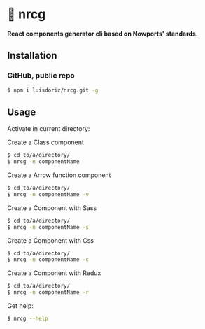 # 🧬 nrcg

**React components generator cli based on Nowports' standards.**

## Installation
### GitHub, public repo

```bash
$ npm i luisdoriz/nrcg.git -g
```

## Usage

Activate in current directory:

Create a Class component
```bash
$ cd to/a/directory/
$ nrcg -n componentName
```

Create a Arrow function component
```bash
$ cd to/a/directory/
$ nrcg -n componentName -v
```

Create a Component with Sass
```bash
$ cd to/a/directory/
$ nrcg -n componentName -s
```

Create a Component with Css
```bash
$ cd to/a/directory/
$ nrcg -n componentName -c
```

Create a Component with Redux
```bash
$ cd to/a/directory/
$ nrcg -n componentName -r
```


Get help:

```bash
$ nrcg --help
```
